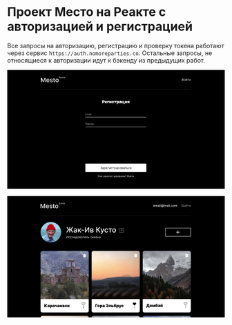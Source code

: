 # Проект Место на Реакте с авторизацией и регистрацией

Все запросы на авторизацию, регистрацию и проверку токена работают через сервис `https://auth.nomoreparties.co`. Остальные запросы, не относящиеся к авторизации идут к бэкенду из предыдущих работ.

![Optional Text](./src/images/for-readme.png)

![Optional Text](./src/images/for-readme2.png)